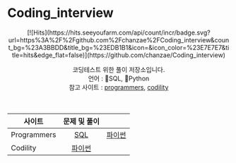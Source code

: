 # Coding_interview
<div align="center">
[![Hits](https://hits.seeyoufarm.com/api/count/incr/badge.svg?url=https%3A%2F%2Fgithub.com%2Fchanzae%2FCoding_interview&count_bg=%23A3BBDD&title_bg=%23EDB1B1&icon=&icon_color=%23E7E7E7&title=hits&edge_flat=false)](https://github.com/chanzae/Coding_interview)

코딩테스트 위한 풀이 저장소입니다.    
언어 : 🚪SQL, 🐍Python  
참고 사이트 : [programmers](https://programmers.co.kr/), [codility](https://app.codility.com/programmers/)   
<br>
<br>

|사이트|문제 및 풀이 ||
|---|:---:|:---:|
|Programmers|[SQL](https://github.com/chanzae/Coding_interview/tree/main/Programmers/SQL) | [파이썬](https://github.com/chanzae/Coding_interview/tree/main/Programmers/Python)|  
|Codility | [파이썬](https://github.com/chanzae/Coding_interview/tree/main/Codility)|
</div>

